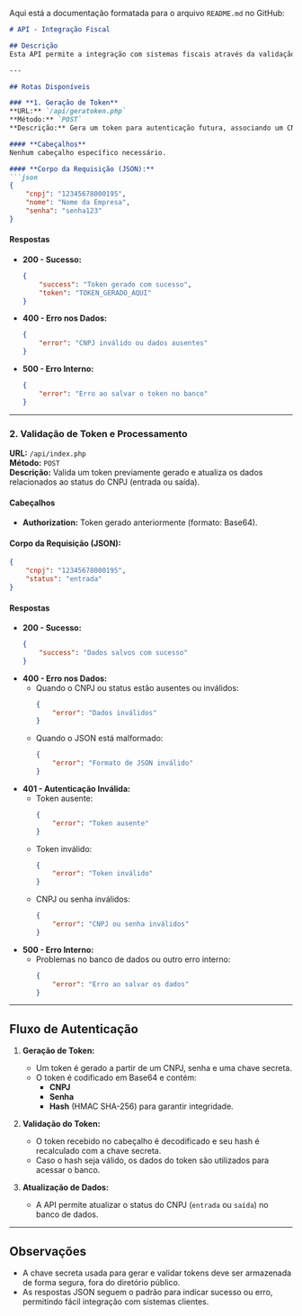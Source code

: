 Aqui está a documentação formatada para o arquivo `README.md` no GitHub:

```markdown
# API - Integração Fiscal

## Descrição
Esta API permite a integração com sistemas fiscais através da validação de CNPJs e geração de tokens seguros. Ela oferece rotas para gerar tokens e processar dados relacionados ao status de CNPJs.

---

## Rotas Disponíveis

### **1. Geração de Token**
**URL:** `/api/geratoken.php`  
**Método:** `POST`  
**Descrição:** Gera um token para autenticação futura, associando um CNPJ, nome e senha.

#### **Cabeçalhos**
Nenhum cabeçalho específico necessário.

#### **Corpo da Requisição (JSON):**
```json
{
    "cnpj": "12345678000195",
    "nome": "Nome da Empresa",
    "senha": "senha123"
}
```

#### **Respostas**
- **200 - Sucesso:**
  ```json
  {
      "success": "Token gerado com sucesso",
      "token": "TOKEN_GERADO_AQUI"
  }
  ```
- **400 - Erro nos Dados:**
  ```json
  {
      "error": "CNPJ inválido ou dados ausentes"
  }
  ```
- **500 - Erro Interno:**
  ```json
  {
      "error": "Erro ao salvar o token no banco"
  }
  ```

---

### **2. Validação de Token e Processamento**
**URL:** `/api/index.php`  
**Método:** `POST`  
**Descrição:** Valida um token previamente gerado e atualiza os dados relacionados ao status do CNPJ (entrada ou saída).

#### **Cabeçalhos**
- **Authorization:** Token gerado anteriormente (formato: Base64).

#### **Corpo da Requisição (JSON):**
```json
{
    "cnpj": "12345678000195",
    "status": "entrada"
}
```

#### **Respostas**
- **200 - Sucesso:**
  ```json
  {
      "success": "Dados salvos com sucesso"
  }
  ```
- **400 - Erro nos Dados:**
  - Quando o CNPJ ou status estão ausentes ou inválidos:
    ```json
    {
        "error": "Dados inválidos"
    }
    ```
  - Quando o JSON está malformado:
    ```json
    {
        "error": "Formato de JSON inválido"
    }
    ```
- **401 - Autenticação Inválida:**
  - Token ausente:
    ```json
    {
        "error": "Token ausente"
    }
    ```
  - Token inválido:
    ```json
    {
        "error": "Token inválido"
    }
    ```
  - CNPJ ou senha inválidos:
    ```json
    {
        "error": "CNPJ ou senha inválidos"
    }
    ```
- **500 - Erro Interno:**
  - Problemas no banco de dados ou outro erro interno:
    ```json
    {
        "error": "Erro ao salvar os dados"
    }
    ```

---

## Fluxo de Autenticação

1. **Geração de Token:**
   - Um token é gerado a partir de um CNPJ, senha e uma chave secreta.
   - O token é codificado em Base64 e contém:
     - **CNPJ**
     - **Senha**
     - **Hash** (HMAC SHA-256) para garantir integridade.

2. **Validação do Token:**
   - O token recebido no cabeçalho é decodificado e seu hash é recalculado com a chave secreta.
   - Caso o hash seja válido, os dados do token são utilizados para acessar o banco.

3. **Atualização de Dados:**
   - A API permite atualizar o status do CNPJ (`entrada` ou `saída`) no banco de dados.

---

## Observações

- A chave secreta usada para gerar e validar tokens deve ser armazenada de forma segura, fora do diretório público.
- As respostas JSON seguem o padrão para indicar sucesso ou erro, permitindo fácil integração com sistemas clientes.
```